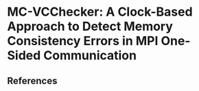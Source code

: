 # MC-VCChecker: A Clock-Based Approach to Detect Memory Consistency Errors in MPI One-Sided Communication
## References
